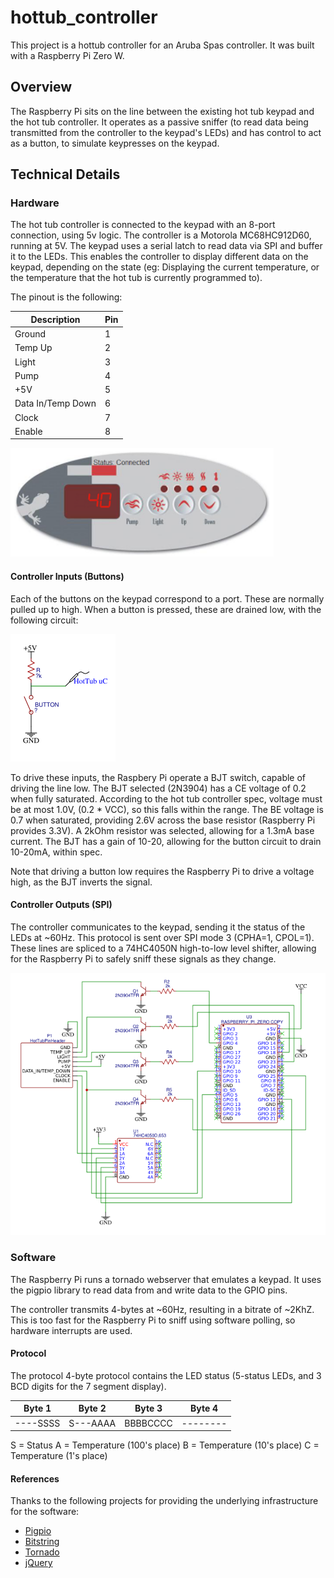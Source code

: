 # hottub_controller

This project is a hottub controller for an Aruba Spas controller. It was built with a Raspberry Pi Zero W.

## Overview

The Raspberry Pi sits on the line between the existing hot tub keypad and the hot tub controller. It operates as a passive sniffer (to read data being transmitted from the controller to the keypad's LEDs) and has control to act as a button, to simulate keypresses on the keypad.

## Technical Details

### Hardware

The hot tub controller is connected to the keypad with an 8-port connection, using 5v logic. The controller is a Motorola MC68HC912D60, running at 5V. The keypad uses a serial latch to read data via SPI and buffer it to the LEDs. This enables the controller to display different data on the keypad, depending on the state (eg: Displaying the current temperature, or the temperature that the hot tub is currently programmed to).

The pinout is the following:

| Description       | Pin |
| ----------------- | --- |
| Ground            | 1   |
| Temp Up           | 2   |
| Light             | 3   |
| Pump              | 4   |
| +5V               | 5   |
| Data In/Temp Down | 6   |
| Clock             | 7   |
| Enable            | 8   |

![Keypad](/readme/keypad.png)

#### Controller Inputs (Buttons)

Each of the buttons on the keypad correspond to a port. These are normally pulled up to high. When a button is pressed, these are drained low, with the following circuit:

![Button Circuit](/readme/button.png)

To drive these inputs, the Raspbery Pi operate a BJT switch, capable of driving the line low. The BJT selected (2N3904) has a CE voltage of 0.2 when fully saturated. According to the hot tub controller spec, voltage must be at most 1.0V, (0.2 * VCC), so this falls within the range. The BE voltage is 0.7 when saturated, providing 2.6V across the base resistor (Raspberry Pi provides 3.3V). A 2kOhm resistor was selected, allowing for a 1.3mA base current. The BJT has a gain of 10-20, allowing for the button circuit to drain 10-20mA, within spec.

Note that driving a button low requires the Raspberry Pi to drive a voltage high, as the BJT inverts the signal.

#### Controller Outputs (SPI)

The controller communicates to the keypad, sending it the status of the LEDs at ~60Hz. This protocol is sent over SPI mode 3 (CPHA=1, CPOL=1). These lines are spliced to a 74HC4050N high-to-low level shifter, allowing for the Raspberry Pi to safely sniff these signals as they change.

![Circuit Schematic](/readme/circuit_schematic.png)

### Software

The Raspberry Pi runs a tornado webserver that emulates a keypad. It uses the pigpio library to read data from and write data to the GPIO pins.

The controller transmits 4-bytes at ~60Hz, resulting in a bitrate of ~2KhZ. This is too fast for the Raspberry Pi to sniff using software polling, so hardware interrupts are used.

#### Protocol

The protocol 4-byte protocol contains the LED status (5-status LEDs, and 3 BCD digits for the 7 segment display).

| Byte 1   | Byte 2   | Byte 3   | Byte 4   |
| -------- | -------- | -------- | -------- |
| ----SSSS | S---AAAA | BBBBCCCC | -------- |

S = Status
A = Temperature (100's place)
B = Temperature (10's place)
C = Temperature (1's place)

#### References

Thanks to the following projects for providing the underlying infrastructure for the software:

* [Pigpio](http://abyz.me.uk/rpi/pigpio/)
* [Bitstring](https://github.com/scott-griffiths/bitstring)
* [Tornado](https://www.tornadoweb.org/en/stable/)
* [jQuery](https://jquery.com/)
